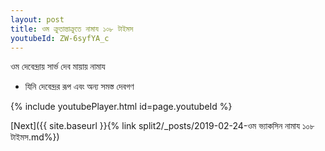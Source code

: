 ```yaml
---
layout: post
title: ওম ক্রুতান্তাক্রুতে নামায ১০৮ টাইমস
youtubeId: ZW-6syfYA_c
---
```

 
 
 ওম দেবেন্দ্রায় সার্ভ দেব মায়ায় নামায  
 
 -  যিনি দেবেন্দ্রর রূপ এবং অন্য সমস্ত দেবগণ 
 
  
 
  
 
 
 
 
 
 


{% include youtubePlayer.html id=page.youtubeId %}
 
[Next]({{ site.baseurl }}{% link  split2/_posts/2019-02-24-ওম ভ্যাকসিন নামায ১০৮ টাইমস.md%})
 

